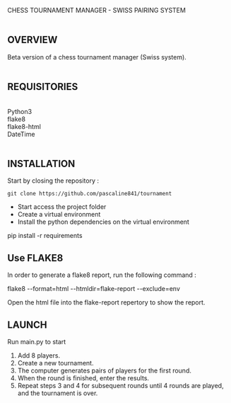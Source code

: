 CHESS TOURNAMENT MANAGER -  SWISS PAIRING SYSTEM <br>
<br>
## OVERVIEW
Beta version of a chess tournament manager (Swiss system).
<br>
<br>
## REQUISITORIES <br>
<br>
Python3<br>
flake8 <br>
flake8-html <br>
DateTime<br>

<br>

## INSTALLATION 
Start by closing the repository :
```
git clone https://github.com/pascaline841/tournament
```
- Start access the project folder
- Create a virtual environment
- Install the python dependencies on the virtual environment

pip install -r requirements

## Use FLAKE8
In order to generate a flake8 report, run the following command :

flake8 --format=html --htmldir=flake-report --exclude=env

Open the html file into the flake-report repertory to show the report.
## LAUNCH 

Run main.py to start<br>
1. Add 8 players. <br>
2. Create a new tournament. <br>
3. The computer generates pairs of players for the first round. <br>
4. When the round is finished, enter the results. <br>
5. Repeat steps 3 and 4 for subsequent rounds until 4 rounds are played, and the tournament is over. <br>

